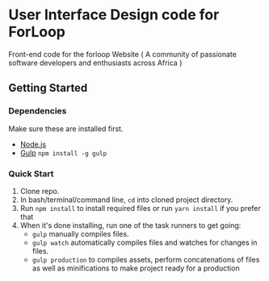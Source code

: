# User Interface Design code for ForLoop

Front-end code for the forloop Website ( A community of passionate software developers and enthusiasts across Africa )


## Getting Started

### Dependencies
Make sure these are installed first.

- [Node.js](http://nodejs.org)
- [Gulp](http://gulpjs.com) `npm install -g gulp`

### Quick Start

1. Clone repo.
2. In bash/terminal/command line, `cd` into cloned project directory.
3. Run `npm install` to install required files or run `yarn install` if you prefer that
4. When it's done installing, run one of the task runners to get going:
	- `gulp` manually compiles files.
	- `gulp watch` automatically compiles files and watches for changes in files.
	- `gulp production` to compiles assets, perform concatenations of files as well as minifications to make project ready for a production